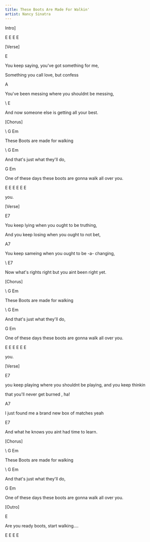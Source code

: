 ```yaml
---
title: These Boots Are Made For Walkin'
artist: Nancy Sinatra
---
```

Intro]

E E E E

\[Verse]

E

You keep saying, you've got something for me,

Something you call love, but confess

A

You've been messing where you shouldnt be messing,

\ E

And now someone else is getting all your best.

\[Chorus]

\ G Em

These Boots are made for walking

\ G Em

And that's just what they'll do,

G Em

One of these days these boots are gonna walk all over you.

E E E E E E

you.

\[Verse]

E7

You keep lying when you ought to be truthing,

And you keep losing when you ought to not bet,

A7

You keep sameing when you ought to be -a- changing,

\ E7

Now what's rights right but you aint been right yet.

\[Chorus]

\ G Em

These Boots are made for walking

\ G Em

And that's just what they'll do,

G Em

One of these days these boots are gonna walk all over you.

E E E E E E

you.

\[Verse]

E7

you keep playing where you shouldnt be playing, and you keep thinkin

that you'll never get burned , ha!

A7

I just found me a brand new box of matches yeah

E7

And what he knows you aint had time to learn.

\[Chorus]

\ G Em

These Boots are made for walking

\ G Em

And that's just what they'll do,

G Em

One of these days these boots are gonna walk all over you.

\[Outro]

E

Are you ready boots, start walking....

E E E E
